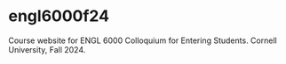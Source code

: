 # engl6000f24
Course website for ENGL 6000 Colloquium for Entering Students. Cornell University, Fall 2024.
